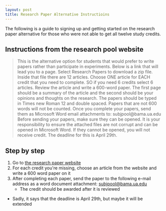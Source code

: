 ```yaml
---
layout: post
title: Research Paper Alternative Instructioins
---
```


The following is a guide to signing up and getting started on the research 
paper alternative for those who were not able to get all twelve study credits.

## Instructions from the research pool website
<blockquote>
This is the alternative option for students that would prefer to write papers rather than participate in experiments. Below is a link that will lead you to a page. Select Research Papers to download a zip file. Inside that file there are 12 articles. Choose ONE article for EACH credit that you need to complete. SO if you need 6 credits select 6 articles. Review the article and write a 600-word paper. The first page should be a summary of the article and the second should be your opinions and thoughts on the research. The papers should be typed in Times new Roman 12 and double spaced. Papers that are not 600 words will not be counted. Once you complete your papers, send them as Microsoft Word email attachments to: subjpool@bama.ua.edu Before sending your papers, make sure they can be opened. It is your responsibility to ensure the attached files are not corrupt and can be opened in Microsoft Word. If they cannot be opened, you will not receive credit. The deadline for this is April 29th.
</blockquote>

## Step by step

1. Go to [the research paper website](http://psychology.ua.edu/subject-pool-papers/)
2. For each credit you're missing, choose an article from the website and write a 600 word paper on it
3. After completing each paper, send the paper to the following e-mail address as a word document attachment: subjpool@bama.ua.edu
    + The credit should be awarded after it is reviewed

+ Sadly, it says that the deadline is April 29th, but maybe it will be extended